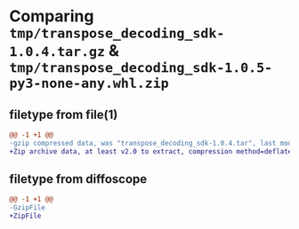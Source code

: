 # Comparing `tmp/transpose_decoding_sdk-1.0.4.tar.gz` & `tmp/transpose_decoding_sdk-1.0.5-py3-none-any.whl.zip`

## filetype from file(1)

```diff
@@ -1 +1 @@
-gzip compressed data, was "transpose_decoding_sdk-1.0.4.tar", last modified: Wed Mar  8 16:46:07 2023, max compression
+Zip archive data, at least v2.0 to extract, compression method=deflate
```

## filetype from diffoscope

```diff
@@ -1 +1 @@
-GzipFile
+ZipFile
```

